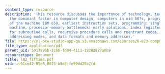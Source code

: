 ```yaml
---
content_type: resource
description: 'This resource discusses the importance of technology, technology is
  the dominant factor in computer design, computers in mid 50?s, programmer?s view
  of the machine IBM 650, earliest instruction sets, programming: single accumulator
  machine, processor-memory bottleneck: early solutions, index registers, support
  for subroutine calls, recursive procedure calls and reentrant codes, evolution of
  addressing modes, and data formats and memory addresses.'
file: https://ol-ocw-studio-app-qa.s3.amazonaws.com/courses/6-823-computer-system-architecture-fall-2005/ae51ce4205e88023b9d5fe59dd25b7fd_l02_fifties.pdf
file_type: application/pdf
parent_uid: 5017895b-3c66-fd04-4111-19382827a0b9
resourcetype: Document
title: l02_fifties.pdf
uid: ae51ce42-05e8-8023-b9d5-fe59dd25b7fd
---
```

